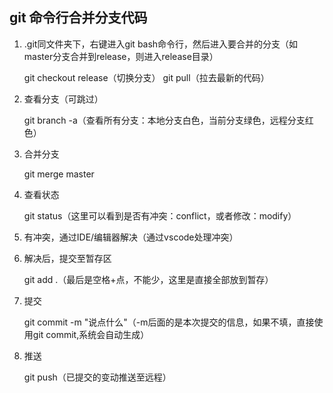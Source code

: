 ## git 命令行合并分支代码

1. .git同文件夹下，右键进入git bash命令行，然后进入要合并的分支（如master分支合并到release，则进入release目录）

   git checkout release（切换分支）
   git pull（拉去最新的代码）

2. 查看分支（可跳过）

   git branch -a（查看所有分支：本地分支白色，当前分支绿色，远程分支红色）

3. 合并分支

   git merge master

4. 查看状态

   git status（这里可以看到是否有冲突：conflict，或者修改：modify）

5. 有冲突，通过IDE/编辑器解决（通过vscode处理冲突）

6. 解决后，提交至暂存区

   git add .（最后是空格+点，不能少，这里是直接全部放到暂存）

7. 提交

   git commit -m "说点什么"（-m后面的是本次提交的信息，如果不填，直接使用git commit,系统会自动生成）

8. 推送

   git push（已提交的变动推送至远程）